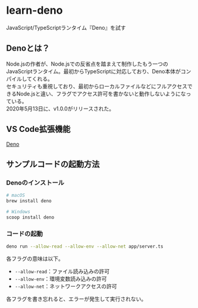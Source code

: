 # learn-deno
JavaScript/TypeScriptランタイム『Deno』を試す

## Denoとは？
Node.jsの作者が、Node.jsでの反省点を踏まえて制作したもう一つのJavaScriptランタイム。最初からTypeScriptに対応しており、Deno本体がコンパイルしてくれる。  
セキュリティも重視しており、最初からローカルファイルなどにフルアクセスできるNode.jsと違い、フラグでアクセス許可を書かないと動作しないようになっている。  
2020年5月13日に、v1.0.0がリリースされた。

## VS Code拡張機能
[Deno](https://marketplace.visualstudio.com/items?itemName=denoland.vscode-deno)

## サンプルコードの起動方法
### Denoのインストール
``` bash
# macOS
brew install deno

# Windows
scoop install deno
```

### コードの起動
``` bash
deno run --allow-read --allow-env --allow-net app/server.ts
```

各フラグの意味は以下。
- `--allow-read`：ファイル読み込みの許可
- `--allow-env`：環境変数読み込みの許可
- `--allow-net`：ネットワークアクセスの許可

各フラグを書き忘れると、エラーが発生して実行されない。